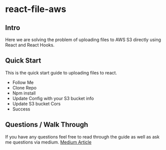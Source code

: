 # react-file-aws

## Intro
Here we are solving the problem of uploading files to AWS S3 directly using React and React Hooks.

## Quick Start
This is the quick start guide to uploading files to react.    
- Follow Me
- Clone Repo
- Npm install
- Update Config with your S3 bucket info
- Update S3 bucket Cors
- Success


## Questions / Walk Through

If you have any questions feel free to read through the guide as well as ask me questions via medium.
[Medium Article](https://medium.com/@steven_creates/uploading-files-to-s3-using-react-js-hooks-react-aws-s3-c4c0684f38b3)
